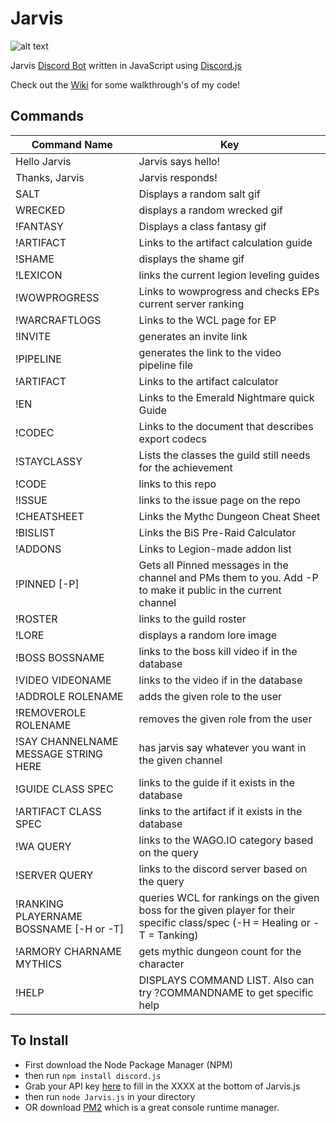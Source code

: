 # Jarvis 
![alt text](http://a1.mzstatic.com/us/r30/Purple/v4/8d/83/e2/8d83e20f-03ba-084a-5186-c03d5409b875/icon175x175.jpeg "Jarvis Logo")

Jarvis [Discord Bot](https://blog.discordapp.com/the-robot-revolution-has-unofficially-begun/) written in JavaScript using [Discord.js](https://github.com/hydrabolt/discord.js/)

Check out the [Wiki](https://github.com/seanpeters86/Jarvis/wiki) for some walkthrough's of my code!

## Commands
| Command Name  | Key |
| ------------- | ------------- |
| Hello Jarvis |  Jarvis says hello! |
| Thanks, Jarvis | Jarvis responds! |
| SALT | Displays a random salt gif |
| WRECKED | displays a random wrecked gif |
| !FANTASY | Displays a class fantasy gif |
| !ARTIFACT | Links to the artifact calculation guide |
| !SHAME | displays the shame gif |
| !LEXICON | links the current legion leveling guides |
| !WOWPROGRESS | Links to wowprogress and checks EPs current server ranking |
| !WARCRAFTLOGS | Links to the WCL page for EP |
| !INVITE | generates an invite link |
| !PIPELINE | generates the link to the video pipeline file |
| !ARTIFACT | Links to the artifact calculator |
| !EN | Links to the Emerald Nightmare quick Guide |
| !CODEC | Links to the document that describes export codecs |
| !STAYCLASSY | Lists the classes the guild still needs for the achievement |
| !CODE | links to this repo |
| !ISSUE | links to the issue page on the repo |
| !CHEATSHEET | Links the Mythc Dungeon Cheat Sheet |
| !BISLIST | Links the BiS Pre-Raid Calculator |
| !ADDONS | Links to Legion-made addon list |
| !PINNED [-P] | Gets all Pinned messages in the channel and PMs them to you. Add -P to make it public in the current channel |
| !ROSTER | links to the guild roster |
| !LORE | displays a random lore image |
| !BOSS BOSSNAME | links to the boss kill video if in the database |
| !VIDEO VIDEONAME | links to the video if in the database |
| !ADDROLE ROLENAME | adds the given role to the user |
| !REMOVEROLE ROLENAME | removes the given role from the user |
| !SAY CHANNELNAME MESSAGE STRING HERE| has jarvis say whatever you want in the given channel |
| !GUIDE CLASS SPEC | links to the guide if it exists in the database |
| !ARTIFACT CLASS SPEC | links to the artifact if it exists in the database |
| !WA QUERY | links to the WAGO.IO category based on the query |
| !SERVER QUERY | links to the discord server based on the query |
| !RANKING PLAYERNAME BOSSNAME [-H or -T] | queries WCL for rankings on the given boss for the given player for their specific class/spec (-H = Healing or -T = Tanking) |
| !ARMORY CHARNAME MYTHICS | gets mythic dungeon count for the character |
| !HELP | DISPLAYS COMMAND LIST. Also can try ?COMMANDNAME to get specific help |



## To Install
- First download the Node Package Manager (NPM)
- then run ```npm install discord.js```
- Grab your API key [here](https://discordapp.com/developers/docs/topics/oauth2) to fill in the XXXX at the bottom of Jarvis.js
- then run ```node Jarvis.js``` in your directory
- OR download [PM2](https://github.com/Unitech/PM2/) which is a great console runtime manager.
